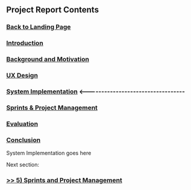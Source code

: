 ## Project Report Contents

###  [Back to Landing Page](../README.md)

###  [Introduction](Introduction.md) 

### [Background and Motivation](BackgroundAndMotivation.md)

### [UX Design](UXDesign.md)

### [System Implementation](SystemImplementation.md) <----------------------------------

### [Sprints & Project Management](SprintsAndProjectManagements.md)

### [Evaluation](Evaluation.md)

### [Conclusion](Conclusion.md) 

System Implementation goes here

Next section:

### [>> 5) Sprints and Project Management](SprintsAndProjectManagements.md)
